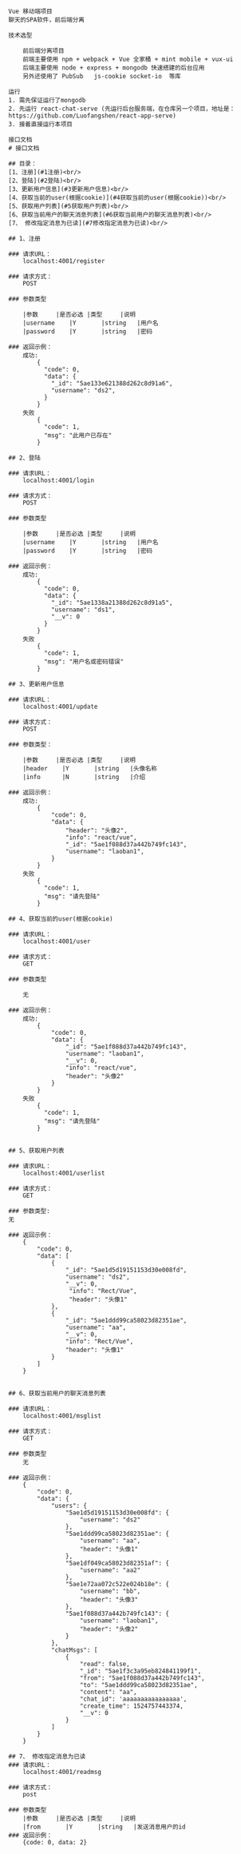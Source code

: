     Vue 移动端项目
    聊天的SPA软件，前后端分离

    技术选型

        前后端分离项目
        前端主要使用 npm + webpack + Vue 全家桶 + mint mobile + vux-ui
        后端主要使用 node + express + mongodb 快速搭建的后台应用
        另外还使用了 PubSub   js-cookie socket-io  等库

    运行
    1. 需先保证运行了mongodb
    2. 先运行 react-chat-serve (先运行后台服务端，在仓库另一个项目，地址是： https://github.com/Luofangshen/react-app-serve)
    3. 接着直接运行本项目

    接口文档
    # 接口文档

    ## 目录：
    [1、注册](#1注册)<br/>
    [2、登陆](#2登陆)<br/>
    [3、更新用户信息](#3更新用户信息)<br/>
    [4、获取当前的user(根据cookie)](#4获取当前的user(根据cookie))<br/>
    [5、获取用户列表](#5获取用户列表)<br/>
    [6、获取当前用户的聊天消息列表](#6获取当前用户的聊天消息列表)<br/>
    [7、 修改指定消息为已读](#7修改指定消息为已读)<br/>

    ## 1、注册

    ### 请求URL：
    	localhost:4001/register

    ### 请求方式：
    	POST

    ### 参数类型

    	|参数		|是否必选 |类型     |说明
    	|username    |Y       |string   |用户名
    	|password    |Y       |string   |密码

    ### 返回示例：
    	成功:
    	    {
    	      "code": 0,
    	      "data": {
    	        "_id": "5ae133e621388d262c8d91a6",
    	        "username": "ds2",
    	      }
    	    }
    	失败
    	    {
    	      "code": 1,
    	      "msg": "此用户已存在"
    	    }

    ## 2、登陆

    ### 请求URL：
    	localhost:4001/login

    ### 请求方式：
    	POST

    ### 参数类型

    	|参数		|是否必选 |类型     |说明
    	|username    |Y       |string   |用户名
    	|password    |Y       |string   |密码

    ### 返回示例：
    	成功:
    	    {
    	      "code": 0,
    	      "data": {
    	        "_id": "5ae1338a21388d262c8d91a5",
    	        "username": "ds1",
    	        "__v": 0
    	      }
    	    }
    	失败
    	    {
    	      "code": 1,
    	      "msg": "用户名或密码错误"
    	    }

    ## 3、更新用户信息

    ### 请求URL：
    	localhost:4001/update

    ### 请求方式：
    	POST

    ### 参数类型：

    	|参数		|是否必选 |类型     |说明
    	|header    |Y       |string   |头像名称
    	|info      |N       |string   |介绍

    ### 返回示例：
    	成功:
    	    {
    		    "code": 0,
    		    "data": {
    		        "header": "头像2",
    		        "info": "react/vue",
    		        "_id": "5ae1f088d37a442b749fc143",
    		        "username": "laoban1",
    		    }
    		}
    	失败
    	    {
    	      "code": 1,
    	      "msg": "请先登陆"
    	    }

    ## 4、获取当前的user(根据cookie)

    ### 请求URL：
    	localhost:4001/user

    ### 请求方式：
    	GET

    ### 参数类型

    	无

    ### 返回示例：
    	成功:
    	    {
    		    "code": 0,
    		    "data": {
    		        "_id": "5ae1f088d37a442b749fc143",
    		        "username": "laoban1",
    		        "__v": 0,
    		        "info": "react/vue",
    		        "header": "头像2"
    		    }
    		}
    	失败
    	    {
    	      "code": 1,
    	      "msg": "请先登陆"
    	    }


    ## 5、获取用户列表

    ### 请求URL：
    	localhost:4001/userlist

    ### 请求方式：
    	GET

    ### 参数类型:
    无

    ### 返回示例：
    	{
    	    "code": 0,
    	    "data": [
    	        {
    	            "_id": "5ae1d5d19151153d30e008fd",
    	            "username": "ds2",
    	            "__v": 0,
    	             "info": "Rect/Vue",
                     "header": "头像1"
    	        },
    	        {
    	            "_id": "5ae1ddd99ca58023d82351ae",
    	            "username": "aa",
    	            "__v": 0,
    	            "info": "Rect/Vue",
    	            "header": "头像1"
    	        }
    	    ]
    	}


    ## 6、获取当前用户的聊天消息列表

    ### 请求URL：
    	localhost:4001/msglist

    ### 请求方式：
    	GET

    ### 参数类型
    	无

    ### 返回示例：
    	{
    	    "code": 0,
    	    "data": {
    	        "users": {
    	            "5ae1d5d19151153d30e008fd": {
    	                "username": "ds2"
    	            },
    	            "5ae1ddd99ca58023d82351ae": {
    	                "username": "aa",
    	                "header": "头像1"
    	            },
    	            "5ae1df049ca58023d82351af": {
    	                "username": "aa2"
    	            },
    	            "5ae1e72aa072c522e024b18e": {
    	                "username": "bb",
    	                "header": "头像3"
    	            },
    	            "5ae1f088d37a442b749fc143": {
    	                "username": "laoban1",
    	                "header": "头像2"
    	            }
    	        },
    	        "chatMsgs": [
    				{
    	                "read": false,
    	                "_id": "5ae1f3c3a95eb824841199f1",
    	                "from": "5ae1f088d37a442b749fc143",
    	                "to": "5ae1ddd99ca58023d82351ae",
    	                "content": "aa",
    	                "chat_id": 'aaaaaaaaaaaaaaaa',
    	                "create_time": 1524757443374,
    	                "__v": 0
    	            }
    			]
    	    }
    	}

    ## 7、 修改指定消息为已读
    ### 请求URL：
    	localhost:4001/readmsg

    ### 请求方式：
    	post

    ### 参数类型
    	|参数		|是否必选 |类型     |说明
    	|from       |Y       |string   |发送消息用户的id
    ### 返回示例：
    	{code: 0, data: 2}





